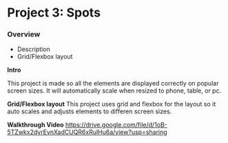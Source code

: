 # Project 3: Spots

### Overview

- Description
- Grid/Flexbox layout

**Intro**

This project is made so all the elements are displayed correctly on popular screen sizes. It will automatically scale when resized to phone, table, or pc.

**Grid/Flexbox layout**
This project uses grid and flexbox for the layout so it auto scales and adjusts elements to differen screen sizes.

**Walkthrough Video**
https://drive.google.com/file/d/1oB-5TZwkx2dyrEvnXadCUQR6xRulHu6a/view?usp=sharing
